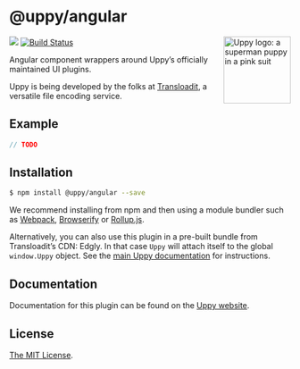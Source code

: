 # @uppy/angular

<img src="https://uppy.io/images/logos/uppy-dog-head-arrow.svg" width="120" alt="Uppy logo: a superman puppy in a pink suit" align="right">

<a href="https://www.npmjs.com/package/@uppy/angular"><img src="https://img.shields.io/npm/v/@uppy/angular.svg?style=flat-square"></a> <a href="https://travis-ci.org/transloadit/uppy"><img src="https://img.shields.io/travis/transloadit/uppy/master.svg?style=flat-square" alt="Build Status"></a>

Angular component wrappers around Uppy’s officially maintained UI plugins.

Uppy is being developed by the folks at [Transloadit](https://transloadit.com), a versatile file encoding service.

## Example

```ts
// TODO
```

## Installation

```bash
$ npm install @uppy/angular --save
```

We recommend installing from npm and then using a module bundler such as [Webpack](https://webpack.js.org/), [Browserify](http://browserify.org/) or [Rollup.js](http://rollupjs.org/).

Alternatively, you can also use this plugin in a pre-built bundle from Transloadit’s CDN: Edgly. In that case `Uppy` will attach itself to the global `window.Uppy` object. See the [main Uppy documentation](https://uppy.io/docs/#Installation) for instructions.

## Documentation

Documentation for this plugin can be found on the [Uppy website](https://uppy.io/docs/).

## License

[The MIT License](./LICENSE).
